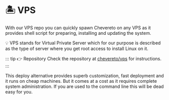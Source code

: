 # 🏝 VPS

With our VPS repo you can quickly spawn Chevereto on any VPS as it provides shell script for preparing, installing and updating the system.

💡 VPS stands for Virtual Private Server which for our purpose is described as the type of server where you get root access to install Linux on it.

::: tip 👉 Repository
Check the repository at [chevereto/vps](https://github.com/chevereto/vps) for instructions.
:::

This deploy alternative provides superb customization, fast deployment and it runs on cheap machines. But it comes at a cost as it requires complete system administration. If you are used to the command line this will be dead easy for you.
